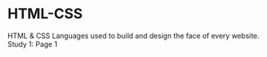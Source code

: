 # HTML-CSS
HTML &amp; CSS Languages used to build and design the face of every website.
Study 1: Page 1
